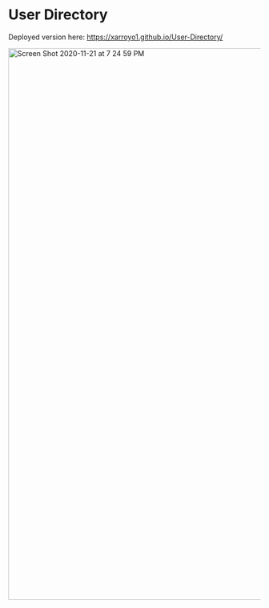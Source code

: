 # User Directory

Deployed version here: https://xarroyo1.github.io/User-Directory/

<img width="1102" alt="Screen Shot 2020-11-21 at 7 24 59 PM" src="https://user-images.githubusercontent.com/65522080/99890623-5836bf00-2c2f-11eb-8c19-98124636f238.png">
